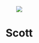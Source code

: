 <div align="center">
    <img src="https://imgur.com/jmkutVA.png"><br>
    <h1>Scott</h1><br>
</div>
